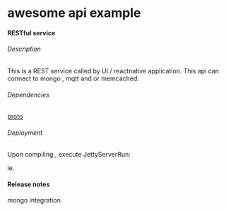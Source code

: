 # awesome api example

####  RESTful service

###### Description
This is a REST service called by UI / reactnative application. 
This api can connect to mongo , mqtt and or memcached.

###### Dependencies
[proto](../proto)

###### Deployment
Upon compiling , execute JettyServerRun:

ie.

#### Release notes
mongo integration

